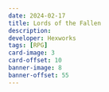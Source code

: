```yaml
---
date: 2024-02-17
title: Lords of the Fallen
description:
developer: Hexworks
tags: [RPG]
card-image: 3
card-offset: 10
banner-image: 8
banner-offset: 55
---
```

